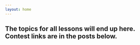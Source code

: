 ```yaml
---
layout: home
---
```


## The topics for all lessons will end up here. Contest links are in the posts below.
